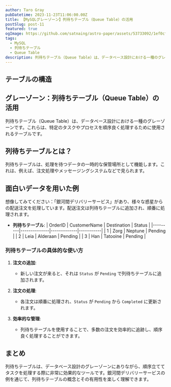 ```yaml
---
author: Taro Gray
pubDatetime: 2023-11-23T11:06:00.00Z
title: 【MySQLグレーゾーン】列待ちテーブル（Queue Table）の活用
postSlug: post-11
featured: true
ogImage: https://github.com/satnaing/astro-paper/assets/53733092/1ef0cf03-8137-4d67-ac81-84a032119e3a
tags:
  - MySQL
  - 列待ちテーブル
  - Queue Table
description: 列待ちテーブル（Queue Table）は、データベース設計における一種のグレーゾーンです。これらは、特定のタスクやプロセスを順序良く処理するために使用されるテーブルです。
---
```


## テーブルの構造

## グレーゾーン：列待ちテーブル（Queue Table）の活用

列待ちテーブル（Queue Table）は、データベース設計における一種のグレーゾーンです。これらは、特定のタスクやプロセスを順序良く処理するために使用されるテーブルです。

## 列待ちテーブルとは？

列待ちテーブルは、処理を待つデータの一時的な保管場所として機能します。これは、例えば、注文処理やメッセージングシステムなどで見られます。

## 面白いデータを用いた例

想像してみてください：「銀河間デリバリーサービス」があり、様々な惑星からの配送注文を処理しています。配送注文は列待ちテーブルに追加され、順番に処理されます。

- **列待ちテーブル**:
  | OrderID | CustomerName | Destination | Status |
  |---------|--------------|-------------|-----------|
  | 1 | Zorg | Neptune | Pending |
  | 2 | Leia | Alderaan | Pending |
  | 3 | Han | Tatooine | Pending |

### 列待ちテーブルの具体的な使い方

1. **注文の追加**:

   - 新しい注文が来ると、それは `Status` が `Pending` で列待ちテーブルに追加されます。

2. **注文の処理**:

   - 各注文は順番に処理され、`Status` が `Pending` から `Completed` に更新されます。

3. **効率的な管理**:
   - 列待ちテーブルを使用することで、多数の注文を効率的に追跡し、順序良く処理することができます。

## まとめ

列待ちテーブルは、データベース設計のグレーゾーンにありながら、順序立ててタスクを処理する際に非常に効果的なツールです。銀河間デリバリーサービスの例を通じて、列待ちテーブルの概念とその有用性を楽しく理解できます。
